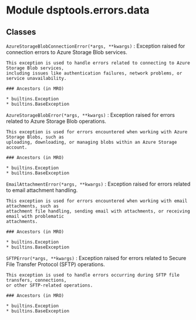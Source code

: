 Module dsptools.errors.data
===========================

Classes
-------

`AzureStorageBlobConnectionError(*args, **kwargs)`
:   Exception raised for connection errors to Azure Storage Blob services.
    
    This exception is used to handle errors related to connecting to Azure Storage Blob services,
    including issues like authentication failures, network problems, or service unavailability.

    ### Ancestors (in MRO)

    * builtins.Exception
    * builtins.BaseException

`AzureStorageBlobError(*args, **kwargs)`
:   Exception raised for errors related to Azure Storage Blob operations.
    
    This exception is used for errors encountered when working with Azure Storage Blobs, such as
    uploading, downloading, or managing blobs within an Azure Storage account.

    ### Ancestors (in MRO)

    * builtins.Exception
    * builtins.BaseException

`EmailAttachmentError(*args, **kwargs)`
:   Exception raised for errors related to email attachment handling.
    
    This exception is used for errors encountered when working with email attachments, such as
    attachment file handling, sending email with attachments, or receiving email with problematic
    attachments.

    ### Ancestors (in MRO)

    * builtins.Exception
    * builtins.BaseException

`SFTPError(*args, **kwargs)`
:   Exception raised for errors related to Secure File Transfer Protocol (SFTP) operations.
    
    This exception is used to handle errors occurring during SFTP file transfers, connections,
    or other SFTP-related operations.

    ### Ancestors (in MRO)

    * builtins.Exception
    * builtins.BaseException